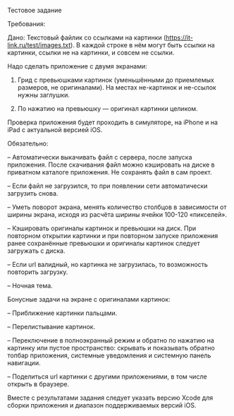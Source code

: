 Тестовое задание

Требования:

Дано:
Текстовый файлик со ссылками на картинки (https://it-link.ru/test/images.txt).
В каждой строке в нём могут быть ссылки на картинки, ссылки не на картинки, и совсем не ссылки.



Надо сделать приложение с двумя экранами:

1.	Грид с превьюшками картинок (уменьшёнными до приемлемых размеров, не оригиналами).
На местах не-картинок и не-ссылок нужны заглушки.

2.	По нажатию на превьюшку — оригинал картинки целиком.



Проверка приложения будет проходить в симуляторе, на iPhone и на iPad с актуальной версией iOS.



Обязательно:

–	Автоматически выкачивать файл с сервера, после запуска приложения.
После скачивания файл можно кэшировать на диске в приватном каталоге приложения.
Не сохранять файл в сам проект.

–	Если файл не загрузился, то при появлении сети автоматически загрузить снова.

–	Уметь поворот экрана, менять количество столбцов в зависимости от ширины экрана, исходя из расчёта ширины ячейки 100-120 «пикселей».

–	Кэшировать оригиналы картинок и превьюшки на диск.
При повторном открытии картинки и при повторном запуске приложения ранее сохранённые превьюшки и оригиналы картинок следует загружать с диска.

–	Если url валидный, но картинка не загрузилась, то возможность повторить загрузку.

–	Ночная тема.



Бонусные задачи на экране с оригиналами картинок:

–	Приближение картинки пальцами.

–	Перелистывание картинок.

–	Переключение в полноэкранный режим и обратно по нажатию на картинку или пустое пространство: скрывать и показывать обратно топбар приложения, системные уведомления и системную панель навигации.

–	Поделиться url картинки с другими приложениями, в том числе открыть в браузере.



Вместе с результатами задания следует указать версию Xcode для сборки приложения и диапазон поддерживаемых версий iOS.


